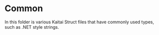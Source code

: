 # Common
In this folder is various Kaitai Struct files that have commonly used types, such as .NET style strings.